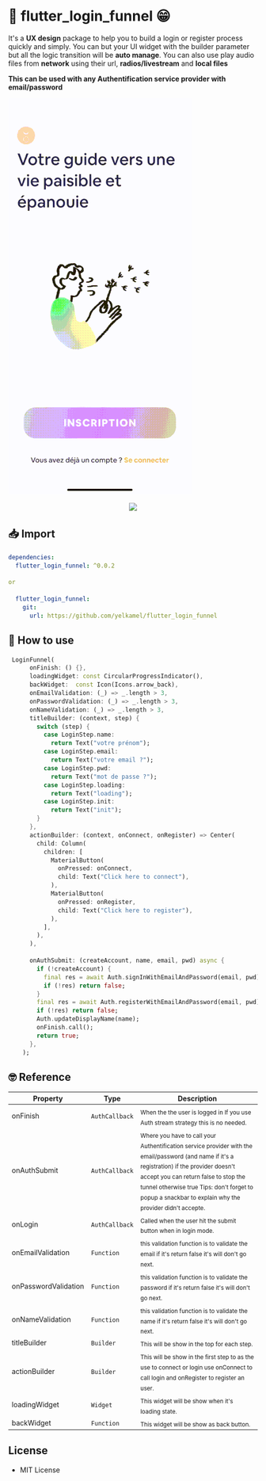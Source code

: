 # 👥 flutter_login_funnel 😁

It's a **UX design** package to help you to build a login or register process quickly and simply.
You can but your UI widget with the builder parameter but all the logic transition will be **auto manage**.
You can also use play audio files from **network** using their url, **radios/livestream** and **local files**

**This can be used with any Authentification service provider with email/password**

[![sample1](./medias/login_funnel_preview.gif)](https://github.com/yelkamel/flutter_login_funnel)

<p align="center">
  <a href='https://imgur.com/7RqxtPc.mp4'>
    <img src='https://github.com/yelkamel/flutter_login_funnel/flutter_login/medias/login_funnel_preview.gif' width=320>
  </a>
</p>

## 📥 Import

```yaml
dependencies:
  flutter_login_funnel: ^0.0.2
  
or

  flutter_login_funnel:
    git:
      url: https://github.com/yelkamel/flutter_login_funnel
```

## 🧐 How to use

```Dart
 LoginFunnel(
      onFinish: () {},
      loadingWidget: const CircularProgressIndicator(),
      backWidget:  const Icon(Icons.arrow_back),
      onEmailValidation: (_) => _.length > 3,
      onPasswordValidation: (_) => _.length > 3,
      onNameValidation: (_) => _.length > 3,
      titleBuilder: (context, step) {
        switch (step) {
          case LoginStep.name:
            return Text("votre prénom");
          case LoginStep.email:
            return Text("votre email ?");
          case LoginStep.pwd:
            return Text("mot de passe ?");
          case LoginStep.loading:
            return Text("loading");
          case LoginStep.init:
            return Text("init");
        }
      },
      actionBuilder: (context, onConnect, onRegister) => Center(
        child: Column(
          children: [
            MaterialButton(
              onPressed: onConnect,
              child: Text("Click here to connect"),
            ),
            MaterialButton(
              onPressed: onRegister,
              child: Text("Click here to register"),
            ),
          ],
        ),
      ),

      onAuthSubmit: (createAccount, name, email, pwd) async {
        if (!createAccount) {
          final res = await Auth.signInWithEmailAndPassword(email, pwd);
          if (!res) return false;
        }
        final res = await Auth.registerWithEmailAndPassword(email, pwd);
        if (!res) return false;
        Auth.updateDisplayName(name);
        onFinish.call();
        return true;
      },
    );
```


## 🤓 Reference

Property |   Type     | Description
-------- |------------| ---------------
onFinish |   `AuthCallback`     | <sub> When the the user is logged in If you use Auth stream strategy this is no needed.</sub>
onAuthSubmit | `AuthCallback` | <sub>Where you have to call your Authentification service provider with the email/password (and name if it's a registration) if the provider doesn't accept you can return false to stop the tunnel otherwise true Tips: don't forget to popup a snackbar to explain why the provider didn't accepte.</sub>
onLogin |   `AuthCallback`     | <sub>Called when the user hit the submit button when in login mode.</sub>
onEmailValidation | `Function` | <sub>this validation function is to validate the email if it's return false it's will don't go next.</sub>
onPasswordValidation |   `Function`     | <sub>this validation function is to validate the password if it's return false it's will don't go next.</sub>
onNameValidation | `Function` | <sub>this validation function is to validate the name if it's return false it's will don't go next.</sub>
titleBuilder | `Builder` | <sub>This will be show in the top for each step.</sub>
actionBuilder | `Builder` | <sub>This will be show in the first step to as the use to connect or login use onConnect to call login and onRegister to register an user.</sub>
loadingWidget | `Widget` | <sub>This widget will be show when it's loading state.</sub>
backWidget | `Function` | <sub>This widget will be show as back button.</sub>



## License

* MIT License

[example project]: example/lib/main.dart